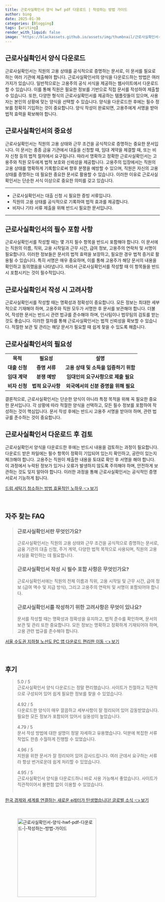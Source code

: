 ```yaml
---
title: 근로사실확인서 양식 hwf pdf 다운로드 | 작성하는 방법 가이드
author: bing
date: 2025-01-30
categories: [Blogging]
tags: [writing]
render_with_liquid: false
image: 'https://blackassets.github.io/assets/img/thumbnail/근로사실확인서-양식-hwf-pdf-다운로드-|-작성하는-방법-가이드.webp'
---
```



<h2 id='근로사실확인서_양식_다운로드'>근로사실확인서 양식 다운로드</h2>

<p>근로사실확인서는 직원의 고용 상태를 공식적으로 증명하는 문서로, 이 문서를 필요로 하는 여러 기관에 제출해야 합니다. 근로사실확인서의 양식을 다운로드하는 방법은 여러 가지가 있습니다. 일반적으로는 고용주의 공식 서식을 제공하는 웹사이트에서 다운로드할 수 있습니다. 이를 통해 직원은 필요한 정보를 기반으로 직접 문서를 작성하여 제출할 수 있습니다. 또한, 다양한 형식의 근로사실확인서를 제공하는 템플릿들이 있으며, 사용자는 본인의 상황에 맞는 양식을 선택할 수 있습니다. 양식을 다운로드한 후에는 필수 정보를 정확히 기입하는 것이 중요합니다. 양식 작성이 완료되면, 고용주에게 서명을 받아 법적 효력을 확보해야 합니다.</p>

<h2 id='근로사실확인서의_중요성'>근로사실확인서의 중요성</h2>

<p>근로사실확인서는 직원의 고용 상태와 근무 조건을 공식적으로 증명하는 중요한 문서입니다. 이 문서는 종종 금융 기관에서 대출을 신청할 때, 임대 계약을 체결할 때, 또는 비자 신청 등의 법적 절차에서 요구됩니다. 따라서 명확하고 정확한 근로사실확인서는 고용주와 직원 모두에게 법적 보호와 신뢰성을 제공합니다. 고용주의 입장에서는 직원의 고용 상태를 명확하게 기록함으로써 향후 분쟁을 예방할 수 있으며, 직원은 자신의 고용 상태를 증명하는 데 필요한 중요한 문서로 활용할 수 있습니다. 이러한 이유로 근로사실확인서는 단순한 서식 이상으로 중요한 의미를 갖고 있습니다.</p>

<hr />

<ul>
    <li>근로사실확인서는 대출 신청 시 필요한 증빙 서류입니다.</li>
    <li>직원의 고용 상태를 공식적으로 기록하여 법적 효과를 제공합니다.</li>
    <li>비자나 기타 서류 제출을 위해 반드시 필요한 문서입니다.</li>
</ul>

<hr />

<h2 id='근로사실확인서의_필수_포함사항'>근로사실확인서의 필수 포함 사항</h2>

<p>근로사실확인서를 작성할 때는 몇 가지 필수 항목을 반드시 포함해야 합니다. 이 문서에는 직원의 이름, 직위, 고용 시작일과 근무 시간, 급여 정보, 고용주의 연락처 및 서명이 필요합니다. 이러한 정보들은 문서의 법적 효력을 보장하고, 필요한 경우 법적 증거로 활용될 수 있습니다. 특히 서명은 매우 중요하며, 이를 통해 고용주가 해당 문서의 내용을 확인하고 동의했음을 나타냅니다. 따라서 근로사실확인서를 작성할 때 이 항목들을 반드시 포함시키는 것이 필수적입니다.</p>

<h2 id='근로사실확인서_작성시_고려사항'>근로사실확인서 작성 시 고려사항</h2>

<p>근로사실확인서를 작성할 때는 명확성과 정확성이 중요합니다. 모든 정보는 최대한 세부적으로 기재해야 하며, 고용주와 직원 모두가 서명한 후 문서를 보관해야 합니다. 더불어, 작성한 문서는 반드시 관련 법규를 준수해야 하며, 인사팀이나 법무팀의 검토를 받는 것도 좋습니다. 이러한 절차를 통해 근로사실확인서는 법적 신뢰성을 확보할 수 있습니다. 적절한 보관 및 관리는 해당 문서가 필요할 때 쉽게 찾을 수 있도록 해줍니다.</p>

<h2 id='근로사실확인서의_필요성'>근로사실확인서의 필요성</h2>

<table>
    <tr>
        <td style="text-align: center; height: 17px;"><b>목적</b></td>
        <td style="text-align: center; height: 17px;"><b>필요성</b></td>
        <td style="text-align: center; height: 17px;"><b>설명</b></td>
    </tr>
    <tr>
        <td style="text-align: center; height: 17px;"><b>대출 신청</b></td>
        <td style="text-align: center; height: 17px;"><b>증명 서류</b></td>
        <td style="text-align: center; height: 17px;"><b>고용 상태 및 소득을 입증하기 위함</b></td>
    </tr>
    <tr>
        <td style="text-align: center; height: 17px;"><b>임대 계약</b></td>
        <td style="text-align: center; height: 17px;"><b>분쟁 예방</b></td>
        <td style="text-align: center; height: 17px;"><b>임대인의 요구사항으로 제출 필요</b></td>
    </tr>
    <tr>
        <td style="text-align: center; height: 17px;"><b>비자 신청</b></td>
        <td style="text-align: center; height: 17px;"><b>법적 요구사항</b></td>
        <td style="text-align: center; height: 17px;"><b>외국에서의 신분 증명을 위해 필요</b></td>
    </tr>
</table>

<p>결론적으로, 근로사실확인서는 단순한 양식이 아니라 특정 목적을 위해 꼭 필요한 중요한 문서입니다. 각 상황에 따라 적절한 양식을 선택하고, 모든 필수 정보를 포함하여 작성하는 것이 핵심입니다. 문서 작성 후에는 반드시 고용주 서명을 받아야 하며, 관련 법규를 준수하는 것이 중요합니다.</p>

<h2 id='근로사실확인서_다운로드_후_검토'>근로사실확인서 다운로드 후 검토</h2>

<p>근로사실확인서 양식을 다운로드한 후에는 반드시 내용을 검토하는 과정이 필요합니다. 다운로드 받은 파일에는 필수 항목이 정확히 기입되어 있는지 확인하고, 공란이 있는지 체크해야 합니다. 고용주는 직원이 제출한 내용을 토대로 확인 후 서명을 해야 합니다. 이 과정에서 누락된 정보가 있거나 오류가 발생하지 않도록 주의해야 하며, 안전하게 보관하는 것도 잊지 말아야 합니다. 이러한 과정을 통해 근로사실확인서는 공식적인 증명서로서 기능하게 됩니다.</p>


<p><a class="click-button" title="드럼 세탁기 청소하는 방법 효율적인 노하우" href="https://blackassets.github.io/posts/%EB%93%9C%EB%9F%BC-%EC%84%B8%ED%83%81%EA%B8%B0-%EC%B2%AD%EC%86%8C%ED%95%98%EB%8A%94-%EB%B0%A9%EB%B2%95-%ED%9A%A8%EC%9C%A8%EC%A0%81%EC%9D%B8-%EB%85%B8%ED%95%98%EC%9A%B0/" rel="dofollow">드럼 세탁기 청소하는 방법 효율적인 노하우 👈 보기</a></p><br>
<h2 id='자주_찾는_FAQ'>자주 찾는 FAQ</h2>
<div itemscope="" itemtype="https://schema.org/FAQPage"> 
<blockquote> 
<div itemscope="" itemprop="mainEntity" itemtype="https://schema.org/Question"> 
<h3 itemprop="name">근로사실확인서란 무엇인가요?</h3> 
<div itemscope="" itemprop="acceptedAnswer" itemtype="https://schema.org/Answer"> 
<span itemprop="text"> 
<p>근로사실확인서는 직원의 고용 상태와 근무 조건을 공식적으로 증명하는 문서로, 금융 기관의 대출 신청, 주거 계약, 다양한 법적 목적으로 사용되며, 직원의 고용 사실을 확인하는 데 필요합니다.</p> 
</span> 
</div> 
</div> 

<div itemscope="" itemprop="mainEntity" itemtype="https://schema.org/Question"> 
<h3 itemprop="name">근로사실확인서 작성 시 필수 포함 사항은 무엇인가요?</h3> 
<div itemscope="" itemprop="acceptedAnswer" itemtype="https://schema.org/Answer"> 
<span itemprop="text"> 
<p>근로사실확인서에는 직원의 전체 이름과 직위, 고용 시작일 및 근무 시간, 급여 정보 (급여 액수 및 지급 방식), 그리고 고용주의 연락처 및 서명이 포함되어야 합니다.</p> 
</span> 
</div> 
</div> 

<div itemscope="" itemprop="mainEntity" itemtype="https://schema.org/Question"> 
<h3 itemprop="name">근로사실확인서를 작성하기 위한 고려사항은 무엇이 있나요?</h3> 
<div itemscope="" itemprop="acceptedAnswer" itemtype="https://schema.org/Answer"> 
<span itemprop="text"> 
<p>문서를 작성할 때는 명확성과 정확성을 유지하고, 법적 준수를 확인하며, 문서의 보관 및 관리 또한 중요합니다. 모든 정보는 명확하고 정확하게 기재되어야 하며, 고용 관련 법규를 준수해야 합니다.</p> 
</span> 
</div> 
</div> 
</blockquote> 
</div>
<p><a class="click-button" title="서울 수도권 지하철 노선도 PC 앱 다운로드 편리한 이동" href="https://blackassets.github.io/posts/%EC%84%9C%EC%9A%B8-%EC%88%98%EB%8F%84%EA%B6%8C-%EC%A7%80%ED%95%98%EC%B2%A0-%EB%85%B8%EC%84%A0%EB%8F%84-PC-%EC%95%B1-%EB%8B%A4%EC%9A%B4%EB%A1%9C%EB%93%9C-%ED%8E%B8%EB%A6%AC%ED%95%9C-%EC%9D%B4%EB%8F%99/" rel="dofollow">서울 수도권 지하철 노선도 PC 앱 다운로드 편리한 이동 👈 보기</a></p><br>
<h2 id='후기'>후기</h2>
<div itemscope itemtype="https://schema.org/Product">
  <blockquote>
  <div itemprop="review" itemscope itemtype="https://schema.org/Review">
      <div itemprop="reviewRating" itemscope itemtype="https://schema.org/Rating"> <span itemprop="ratingValue">5.0</span> / <span itemprop="bestRating">5</span> </div>
      <span itemprop="reviewBody">근로사실확인서 양식 다운로드는 정말 편리했습니다. 사이트가 친절하고 직관적으로 구성되어 있어 쉽게 필요한 정보를 찾을 수 있었습니다.</span>
  </div>
  <br>
  <div itemprop="review" itemscope itemtype="https://schema.org/Review">
      <div itemprop="reviewRating" itemscope itemtype="https://schema.org/Rating"> <span itemprop="ratingValue">4.92</span> / <span itemprop="bestRating">5</span> </div>
      <span itemprop="reviewBody">다운로드한 양식이 매우 깔끔하고 세부사항이 잘 정리되어 있어 감동받았습니다. 필요한 모든 정보가 포함되어 있어서 실용성이 높았습니다.</span>
  </div>
  <br>
  <div itemprop="review" itemscope itemtype="https://schema.org/Review">
      <div itemprop="reviewRating" itemscope itemtype="https://schema.org/Rating"> <span itemprop="ratingValue">4.79</span> / <span itemprop="bestRating">5</span> </div>
      <span itemprop="reviewBody">문서 작성 방법에 대한 설명이 정말 자세하고 유용했습니다. 덕분에 복잡한 서류 작업도 한층 수월하게 진행할 수 있었습니다.</span>
  </div>
  <br>
  <div itemprop="review" itemscope itemtype="https://schema.org/Review">
      <div itemprop="reviewRating" itemscope itemtype="https://schema.org/Rating"> <span itemprop="ratingValue">4.96</span> / <span itemprop="bestRating">5</span> </div>
      <span itemprop="reviewBody">지원을 위한 문서가 잘 정리되어 있어 감사드립니다. 여러 군데서 요구하는 서류라 항상 번거로운데 쉽게 처리할 수 있었습니다.</span>
  </div>
  <br>
  <div itemprop="review" itemscope itemtype="https://schema.org/Review">
      <div itemprop="reviewRating" itemscope itemtype="https://schema.org/Rating"> <span itemprop="ratingValue">4.95</span> / <span itemprop="bestRating">5</span> </div>
      <span itemprop="reviewBody">근로사실확인서 양식을 다운로드하니 바로 사용 가능해서 좋았습니다. 사이트가 직관적이어서 불편함 없이 이용할 수 있었습니다.</span>
  </div>
  <br>
  </blockquote>
</div>
<p><a class="click-button" title="한국 경제와 세계를 연결하는 새로운 e레터가 탄생했습니다! 글로벌 소식" href="https://blackassets.github.io/posts/%ED%95%9C%EA%B5%AD-%EA%B2%BD%EC%A0%9C%EC%99%80-%EC%84%B8%EA%B3%84%EB%A5%BC-%EC%97%B0%EA%B2%B0%ED%95%98%EB%8A%94-%EC%83%88%EB%A1%9C%EC%9A%B4-e%EB%A0%88%ED%84%B0%EA%B0%80-%ED%83%84%EC%83%9D%ED%96%88%EC%8A%B5%EB%8B%88%EB%8B%A4!-%EA%B8%80%EB%A1%9C%EB%B2%8C-%EC%86%8C%EC%8B%9D/" rel="dofollow">한국 경제와 세계를 연결하는 새로운 e레터가 탄생했습니다! 글로벌 소식 👈 보기</a></p><br>
<figure class="image"><img src="https://blackassets.github.io/assets/img/thumbnail/근로사실확인서-양식-hwf-pdf-다운로드-|-작성하는-방법-가이드.webp" alt="근로사실확인서-양식-hwf-pdf-다운로드-|-작성하는-방법-가이드" width="256" height="256"></figure>